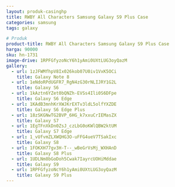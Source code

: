 ```yaml
---
layout: produk-casinghp
title: RWBY All Characters Samsung Galaxy S9 Plus Case
categories: samsung
tags: galaxy

# Produk
product-title: RWBY All Characters Samsung Galaxy S9 Plus Case
harga: 90000
sku: hn-1731
image-drive: 1RPFGfyzoNcY6h1yAmi0UXtLUG3oyQazM
gallery:
  - url: 1zJFWMfhpV8Ix026kob07U0iv1VxK5OCi
    title: Galaxy Note 8
  - url: 1eNdoRPdUGFR7_RgN4zG30rNLIJRY1G2L
    title: Galaxy S6
  - url: 1kAztn6YZet0bQNZh-EVSs4Ili0S6DFpe
    title: Galaxy S6 Edge
  - url: 1KAdB3mnhKrXWJKrEXTv3ldL5olfYXZDE
    title: Galaxy S6 Edge Plus
  - url: 18zSKGNwTG2BVP_6HG_k7xxuCrIEMasZX
    title: Galaxy S7
  - url: 1EgTFnXkDn0ZsJ_czLbG0oKWlQBW2ktUM
    title: Galaxy S7 Edge
  - url: 1_vUfvmZLXWQHG3O-uFFG4ueV7TSakIxc
    title: Galaxy S8
  - url: 1FOKXH77gv3H-T--_wBeGrVsMj_WXHAnD
    title: Galaxy S8 Plus
  - url: 1UDLNm8bGoDoh5Cwak7IayrcUOHiMddae
    title: Galaxy S9
  - url: 1RPFGfyzoNcY6h1yAmi0UXtLUG3oyQazM
    title: Galaxy S9 Plus
---
```


